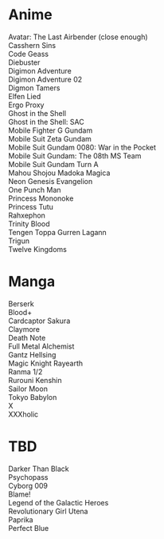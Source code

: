 # Anime

Avatar: The Last Airbender (close enough)  
Casshern Sins   
Code Geass  
Diebuster  
Digimon Adventure  
Digimon Adventure 02  
Digmon Tamers  
Elfen Lied  
Ergo Proxy  
Ghost in the Shell  
Ghost in the Shell: SAC  
Mobile Fighter G Gundam  
Mobile Suit Zeta Gundam  
Mobile Suit Gundam 0080: War in the Pocket  
Mobile Suit Gundam: The 08th MS Team  
Mobile Suit Gundam Turn A  
Mahou Shojou Madoka Magica  
Neon Genesis Evangelion  
One Punch Man  
Princess Mononoke  
Princess Tutu  
Rahxephon  
Trinity Blood   
Tengen Toppa Gurren Lagann  
Trigun  
Twelve Kingdoms  

# Manga

Berserk  
Blood+  
Cardcaptor Sakura   
Claymore  
Death Note  
Full Metal Alchemist  
Gantz
Hellsing  
Magic Knight Rayearth  
Ranma 1/2  
Rurouni Kenshin  
Sailor Moon  
Tokyo Babylon  
X  
XXXholic  

# TBD 

Darker Than Black  
Psychopass  
Cyborg 009  
Blame!  
Legend of the Galactic Heroes  
Revolutionary Girl Utena  
Paprika  
Perfect Blue  
